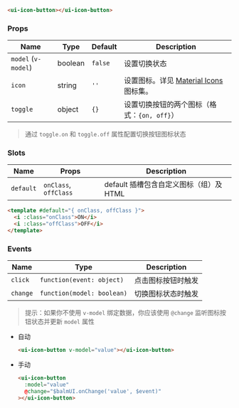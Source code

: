 ```html
<ui-icon-button></ui-icon-button>
```

### Props

| Name                | Type    | Default | Description                                        |
| ------------------- | ------- | ------- | -------------------------------------------------- |
| `model` (`v-model`) | boolean | `false` | 设置切换状态                                       |
| `icon`              | string  | `''`    | 设置图标。详见 [Material Icons](/#/icons) 图标集。 |
| `toggle`            | object  | `{}`    | 设置切换按钮的两个图标（格式：`{on, off}`）        |

> 通过 `toggle.on` 和 `toggle.off` 属性配置切换按钮图标状态

### Slots

| Name      | Props                 | Description                             |
| --------- | --------------------- | --------------------------------------- |
| `default` | `onClass`, `offClass` | default 插槽包含自定义图标（组）及 HTML |

```html
<template #default="{ onClass, offClass }">
  <i :class="onClass">ON</i>
  <i :class="offClass">OFF</i>
</template>
```

### Events

| Name     | Type                       | Description        |
| -------- | -------------------------- | ------------------ |
| `click`  | `function(event: object)`  | 点击图标按钮时触发 |
| `change` | `function(model: boolean)` | 切换图标状态时触发 |

> 提示：如果你不使用 `v-model` 绑定数据，你应该使用 `@change` 监听图标按钮状态并更新 `model` 属性

- 自动

  ```html
  <ui-icon-button v-model="value"></ui-icon-button>
  ```

- 手动

  ```html
  <ui-icon-button
    :model="value"
    @change="$balmUI.onChange('value', $event)"
  ></ui-icon-button>
  ```
